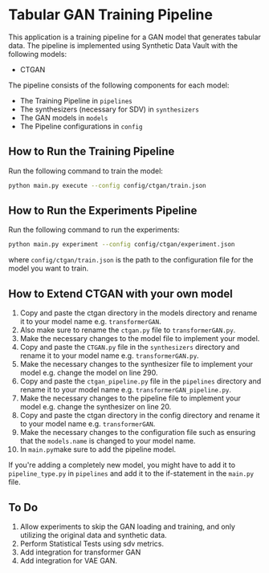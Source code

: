 # Tabular GAN Training Pipeline

This application is a training pipeline for a GAN model that generates tabular data. The pipeline is implemented using Synthetic Data Vault with the following models:
- CTGAN

The pipeline consists of the following components for each model:
- The Training Pipeline in `pipelines`
- The synthesizers (necessary for SDV) in `synthesizers`
- The GAN models in `models`
- The Pipeline configurations in `config`


## How to Run the Training Pipeline
Run the following command to train the model:
```bash
python main.py execute --config config/ctgan/train.json
```

## How to Run the Experiments Pipeline
Run the following command to run the experiments:
```bash
python main.py experiment --config config/ctgan/experiment.json
```


where `config/ctgan/train.json` is the path to the configuration file for the model you want to train.

## How to Extend CTGAN with your own model
1. Copy and paste the ctgan directory in the models directory and rename it to your model name e.g. `transformerGAN`.
2. Also make sure to rename the `ctgan.py` file to `transformerGAN.py`.
3. Make the necessary changes to the model file to implement your model.
4. Copy and paste the `CTGAN.py` file in the `synthesizers` directory and rename it to your model name e.g. `transformerGAN.py`.
5. Make the necessary changes to the synthesizer file to implement your model e.g. change the model on line 290.
6. Copy and paste the `ctgan_pipeline.py` file in the `pipelines` directory and rename it to your model name e.g. `transformerGAN_pipeline.py`.
7. Make the necessary changes to the pipeline file to implement your model e.g. change the synthesizer on line 20.
8. Copy and paste the ctgan directory in the config directory and rename it to your model name e.g. `transformerGAN`.
9. Make the necessary changes to the configuration file such as ensuring that the `models.name` is changed to your model name.
10. In `main.py`make sure to add the pipeline model.

If you're adding a completely new model, you might have to add it to `pipeline_type.py` in `pipelines` and add it to the if-statement in the `main.py` file.


## To Do
1. Allow experiments to skip the GAN loading and training, and only utilizing the original data and synthetic data.
2. Perform Statistical Tests using sdv metrics.
3. Add integration for transformer GAN
4. Add integration for VAE GAN.
